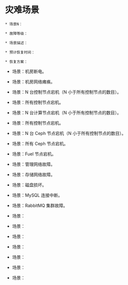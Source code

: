 # 灾难场景

```
* 场景N：

* 故障等级：

* 场景描述：

* 预计恢复时间：

* 恢复方案：
```

* 场景：机房断电。

* 场景：机房网络瘫痪。

* 场景：N 台控制节点宕机（N 小于所有控制节点的数目）。

* 场景：所有控制节点宕机。

* 场景：N 台计算节点宕机（N 小于所有控制节点的数目）。

* 场景：所有控制节点宕机。

* 场景：N 台 Ceph 节点宕机（N 小于所有控制节点的数目）。

* 场景：所有 Ceph 节点宕机。

* 场景：Fuel 节点宕机。

* 场景：管理网络故障。

* 场景：存储网络故障。

* 场景：磁盘损坏。

* 场景：MySQL 连接中断。

* 场景：RabbitMQ 集群故障。

* 场景：

* 场景：

* 场景：

* 场景：

* 场景：

* 场景：

* 场景：

